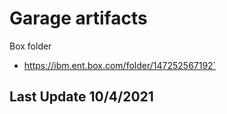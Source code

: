 # Garage artifacts

Box folder
- https://ibm.ent.box.com/folder/147252567192`

Last Update 10/4/2021
- 
